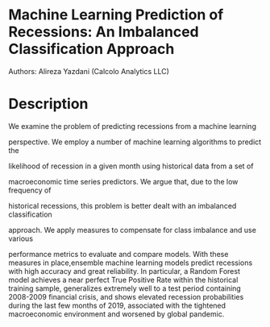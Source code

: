 # Machine Learning Prediction of Recessions: An Imbalanced Classification Approach

Authors: Alireza Yazdani (Calcolo Analytics LLC) 

# Description 

We examine the problem of predicting recessions from a machine learning

perspective. We employ a number of machine learning algorithms to predict the

likelihood of recession in a given month using historical data from a set of

macroeconomic time series predictors. We argue that, due to the low frequency of

historical recessions, this problem is better dealt with an imbalanced classification

approach. We apply measures to compensate for class imbalance and use various

performance metrics to evaluate and compare models. With these measures in place,ensemble machine learning models predict recessions with high accuracy and great reliability. In particular, a Random Forest model achieves a near perfect True Positive Rate within the historical training sample, generalizes extremely well to a test period containing 2008-2009 financial crisis, and shows elevated recession probabilities during the last few months of 2019, associated with the tightened macroeconomic environment and worsened by global pandemic.